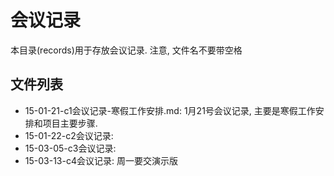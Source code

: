 # 会议记录 #
本目录(records)用于存放会议记录.
注意, 文件名不要带空格

## 文件列表 ##
- 15-01-21-c1会议记录-寒假工作安排.md: 1月21号会议记录, 主要是寒假工作安排和项目主要步骤.
- 15-01-22-c2会议记录:
- 15-03-05-c3会议记录:
- 15-03-13-c4会议记录: 周一要交演示版 